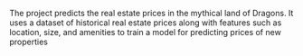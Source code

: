 
The project predicts the real estate prices in the mythical land of Dragons. It uses a dataset of historical real estate prices along with features such as location, size, and amenities to train a model for predicting prices of new properties
